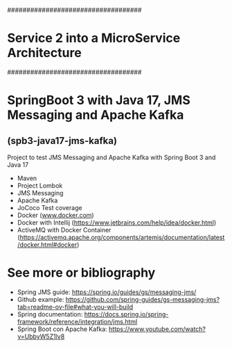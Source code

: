 ###################################
# Service 2 into a MicroService Architecture
###################################
# SpringBoot 3 with Java 17, JMS Messaging and Apache Kafka
## (spb3-java17-jms-kafka)
Project to test JMS Messaging and Apache Kafka with Spring Boot 3 and Java 17
- Maven
- Project Lombok
- JMS Messaging
- Apache Kafka
- JoCoco Test coverage
- Docker (www.docker.com)
- Docker with Intellij (https://www.jetbrains.com/help/idea/docker.html)
- ActiveMQ with Docker Container (https://activemq.apache.org/components/artemis/documentation/latest/docker.html#docker)


# See more or bibliography
- Spring JMS guide:  https://spring.io/guides/gs/messaging-jms/
- Github example: https://github.com/spring-guides/gs-messaging-jms?tab=readme-ov-file#what-you-will-build
- Spring documentation: https://docs.spring.io/spring-framework/reference/integration/jms.html
- Spring Boot con Apache Kafka: https://www.youtube.com/watch?v=UbbyW5Z1lv8
